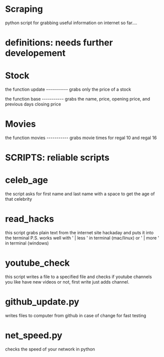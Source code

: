 Scraping
======

python script for grabbing useful information on internet
so far....

definitions: needs further developement
============
Stock
=====
the function update -----------  grabs only the price of a stock

the function base   ----------- grabs the name, price, opening price, and previous days closing price

Movies
======
the function movies ----------- grabs movie times for regal 10 and regal 16


SCRIPTS: reliable scripts
========

celeb_age
======
the script asks for first name and last name with a space to get the age of that celebrity

read_hacks
=====
this script grabs plain text from the internet site hackaday and puts it into the terminal
 P.S. works well with ' | less ' in terminal (mac/linux) or ' | more ' in terminal (windows)

youtube_check
=====
this script writes a file to a specified file and checks if youtube channels you like have new videos
 or not, first write just adds channel.
 
 github_update.py
 ====
 writes files to computer from github in case of change for fast testing
 
 net_speed.py
 ====
 checks the speed of your network in python
